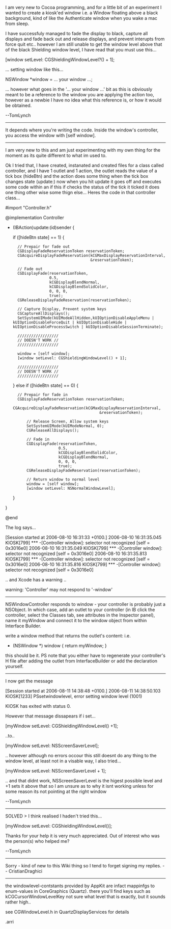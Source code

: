 

I am very new to Cocoa programming, and for a little bit of an experiment I wanted to create a kiosk'ed window i.e. a Window floating above a black background, kind of like the Authenticate window when you wake a mac from sleep.

I have successfuly managed to fade the display to black, capture all displays and fade back out and release displays, and prevent interupts from force quit etc.. however I am still unable to get the window level above that of the black Shielding window level, I have read that you must use this...

[window setLevel: CGShieldingWindowLevel?() + 1];

... setting window like this...

NSWindow *window = ... your window ...;

... however what goes in the '... your window ...' bit as this is obviously meant to be a reference to the window you are applying the action too, however as a newbie I have no idea what this reference is, or how it would be obtained.

--TomLynch

----

It depends where you're writing the code.
Inside the window's controller, you access the window with [self window].

----

I am very new to this and am just experimenting with my own thing for the moment as its quite different to what im used to.
 
Ok I tried that, I have created, instanated and created files for a class called controller, and I have 1 outlet and 1 action, the outlet reads the value of a tick box (hideBtn) and the action does some thing when the tick box changes state (update:) now when you hit update it goes off and executes some code within an if this if checks the status of the tick it ticked it does one thing other wise some thign else... Heres the code in that controller class...

    

#import "Controller.h"

@implementation Controller

- (IBAction)update:(id)sender
{

	if ([hideBtn state] == 1) {
		
		// Prepair for fade out
		CGDisplayFadeReservationToken reservationToken;
		CGAcquireDisplayFadeReservation(kCGMaxDisplayReservationInterval,
										&reservationToken);
		
		// Fade out
		CGDisplayFade(reservationToken,
					  0.5,
					  kCGDisplayBlendNormal,
					  kCGDisplayBlendSolidColor,
					  0, 0, 0,
					  true);
		CGReleaseDisplayFadeReservation(reservationToken);
		
		// Capture Display, Prevent system keys
		CGCaptureAllDisplays();
		SetSystemUIMode(kUIModeAllHidden,kUIOptionDisableAppleMenu | kUIOptionDisableForceQuit | kUIOptionDisableHide | kUIOptionDisableProcessSwitch | kUIOptionDisableSessionTerminate);
		
		//////////////////
		// DOESN'T WORK //
		//////////////////
		
		window = [self window];
		[window setLevel: CGShieldingWindowLevel() + 1];
		
		//////////////////
		// DOESN'T WORK //
		//////////////////
		
	} else if ([hideBtn state] == 0) {
		
		// Prepair for fade in
		CGDisplayFadeReservationToken reservationToken;
			CGAcquireDisplayFadeReservation(kCGMaxDisplayReservationInterval,
											&reservationToken);
			
			// Release Screen, Allow system keys
			SetSystemUIMode(kUIModeNormal, 0);
			CGReleaseAllDisplays();
			
			// Fade in
			CGDisplayFade(reservationToken,
						  0.5,
						  kCGDisplayBlendSolidColor,
						  kCGDisplayBlendNormal,
						  0, 0, 0,
						  true);
			CGReleaseDisplayFadeReservation(reservationToken);
			
			// Return window to normal level
			window = [self window];
			[window setLevel: NSNormalWindowLevel];
	}
	
}

@end



The log says...

    
[Session started at 2006-08-10 16:31:33 +0100.]
2006-08-10 16:31:35.045 KIOSK[799] *** -[Controller window]: selector not recognized [self = 0x3016e0]
2006-08-10 16:31:35.049 KIOSK[799] *** -[Controller window]: selector not recognized [self = 0x3016e0]
2006-08-10 16:31:35.813 KIOSK[799] *** -[Controller window]: selector not recognized [self = 0x3016e0]
2006-08-10 16:31:35.816 KIOSK[799] *** -[Controller window]: selector not recognized [self = 0x3016e0]


.. and Xcode has a warning ..

    
warning: 'Controller' may not respond to '-window'


----
NSWindowController responds to window - your controller is probably just a NSObject.
In which case, add an outlet to your controller (in IB click the controller, select the Classes tab, see attributes in the Inspector panel), name it myWindow and connect it to the window object from within Interface Builder.

write a window method that returns the outlet's content:
i.e.
    
- (NSWindow *) window
{
    return myWindow;
}


this should be it.
PS note that you either have to regenerate your controller's H file after adding the outlet from InterfaceBuilder or add the declaration yourself.

----

I now get the message

    

[Session started at 2006-08-11 14:38:48 +0100.]
2006-08-11 14:38:50.103 KIOSK[1233] PSsetwindowlevel, error setting window level (1001)

KIOSK has exited with status 0.



However that message dissapears if i set...

    

[myWindow setLevel: CGShieldingWindowLevel() +1];



..to..

    

[myWindow setLevel: NSScreenSaverLevel];



.. however although no errors occour this still doesnt do any thing to the window level, at least not in a visable way, I also tried...

    

[myWindow setLevel: NSScreenSaverLevel + 1];



.. and that didnt work, NSScreenSaverLevel is the higest possible level and +1 sets it above that so I am unsure as to why it isnt working unless for some reason its not pointing at the right window

--TomLynch

----

SOLVED > I think realised I haden't tried this...

    

[myWindow setLevel: CGShieldingWindowLevel()];



Thanks for your help it is very much appreciated. Out of interest who was the person(s) who helped me?

--TomLynch

----

Sorry - kind of new to this Wiki thing so I tend to forget signing my replies.
-- CristianDraghici

----
the windowlevel-contstants provided by AppKit are infact mappinfgs to enum-values in CoreGraphics (Quartz).
there you'll find keys such as kCGCursorWindowLevelKey
not sure what level that is exactly, but it sounds rather high..

see CGWindowLevel.h in QuartzDisplayServices for details

.arri

